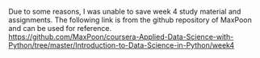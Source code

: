 Due to some reasons, I was unable to save week 4 study material and assignments. The following link is from the github repository of MaxPoon and can be used for reference.<br/>
https://github.com/MaxPoon/coursera-Applied-Data-Science-with-Python/tree/master/Introduction-to-Data-Science-in-Python/week4
